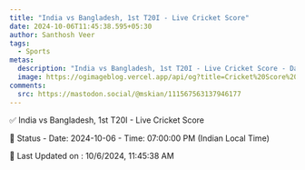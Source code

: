 ```yaml
---
title: "India vs Bangladesh, 1st T20I - Live Cricket Score"
date: 2024-10-06T11:45:38.595+05:30
author: Santhosh Veer
tags:
  - Sports
metas:
  description: "India vs Bangladesh, 1st T20I - Live Cricket Score - Date: 2024-10-06 - Time: 07:00:00 PM (Indian Local Time)"
  image: https://ogimageblog.vercel.app/api/og?title=Cricket%20Score%20%F0%9F%8F%8F
comments:
  src: https://mastodon.social/@mskian/111567563137946177
---
```


✅ India vs Bangladesh, 1st T20I - Live Cricket Score

📑 Status - Date: 2024-10-06 - Time: 07:00:00 PM (Indian Local Time)

<!--more-->

📝 Last Updated on : 10/6/2024, 11:45:38 AM
